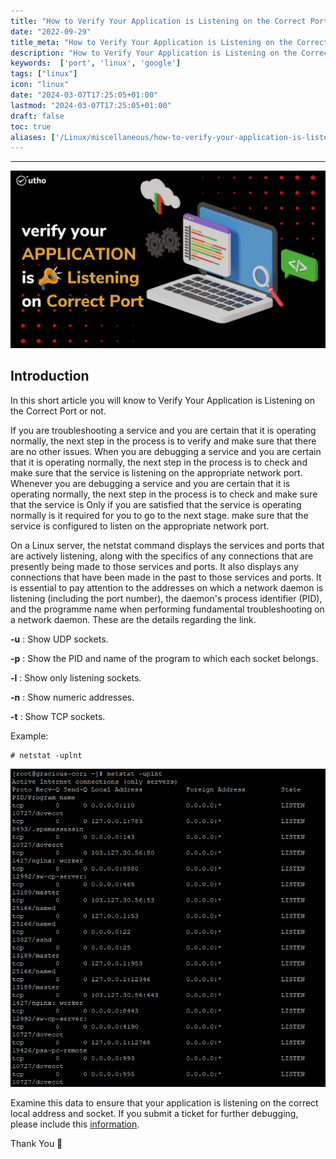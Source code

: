 ```yaml
---
title: "How to Verify Your Application is Listening on the Correct Port"
date: "2022-09-29"
title_meta: "How to Verify Your Application is Listening on the Correct Port"
description: "How to Verify Your Application is Listening on the Correct Port"
keywords:  ['port', 'linux', 'google']
tags: ["linux"]
icon: "linux"
date: "2024-03-07T17:25:05+01:00"
lastmod: "2024-03-07T17:25:05+01:00" 
draft: false
toc: true
aliases: ['/Linux/miscellaneous/how-to-verify-your-application-is-listening-on-the-correct-port']
---
```

---

![](images/How-to-Verify-Your-Application-is-Listening-on-the-Correct-Port_utho.jpg)

## Introduction

In this short article you will know to Verify Your Application is Listening on the Correct Port or not.

If you are troubleshooting a service and you are certain that it is operating normally, the next step in the process is to verify and make sure that there are no other issues. When you are debugging a service and you are certain that it is operating normally, the next step in the process is to check and make sure that the service is listening on the appropriate network port. Whenever you are debugging a service and you are certain that it is operating normally, the next step in the process is to check and make sure that the service is Only if you are satisfied that the service is operating normally is it required for you to go to the next stage. make sure that the service is configured to listen on the appropriate network port.

On a Linux server, the netstat command displays the services and ports that are actively listening, along with the specifics of any connections that are presently being made to those services and ports. It also displays any connections that have been made in the past to those services and ports. It is essential to pay attention to the addresses on which a network daemon is listening (including the port number), the daemon's process identifier (PID), and the programme name when performing fundamental troubleshooting on a network daemon. These are the details regarding the link.

**\-u** : Show UDP sockets.

**\-p** : Show the PID and name of the program to which each socket belongs.

**\-l** : Show only listening sockets.

**\-n** : Show numeric addresses.

**\-t** : Show TCP sockets.

Example:

```
# netstat -uplnt
```

![Application is Listening on the Correct Port](images/image-212.png)

Examine this data to ensure that your application is listening on the correct local address and socket. If you submit a ticket for further debugging, please include this [information](https://utho.com/docs).

Thank You 🙂

